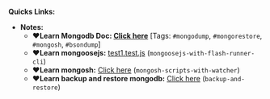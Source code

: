 **Quicks Links:**

- **Notes:**
	- **❤️Learn Mongodb Doc: [Click here](https://docs.google.com/document/d/1OT6IMR600VjWteJ-kqM0jVQuqQQw308hkh3enZnu9tQ/edit?tab=t.0)** [Tags: `#mongodump`, `#mongorestore`, `#mongosh`, `#bsondump`]
	- **❤️Learn mongoosejs:** [test1.test.js](https://github.com/sahilrajput03/learning-monogo-and-mongoosejs/blob/main/mongoosejs-with-flash-runner-cli/test1.test.js) (`mongoosejs-with-flash-runner-cli`)
	- **❤️Learn mongosh:** [Click here](./mongosh-scripts-with-watcher/README.md) (`mongosh-scripts-with-watcher`)
	- **❤️Learn backup and restore mongodb:** [Click here](./backup-and-restore) (`backup-and-restore`)
